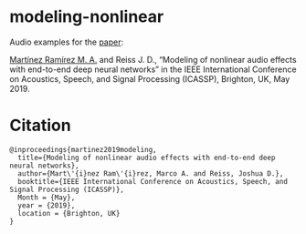 # modeling-nonlinear

Audio examples for the [paper](https://arxiv.org/pdf/1810.06603v2):

[Martínez Ramírez M. A.](http://m-marco.com) and Reiss J. D., “Modeling of nonlinear audio effects with end-to-end deep neural networks” in the IEEE International Conference on Acoustics, Speech, and Signal Processing (ICASSP), Brighton, UK, May 2019.


# Citation

```
@inproceedings{martinez2019modeling,
  title={Modeling of nonlinear audio effects with end-to-end deep neural networks},
  author={Mart\'{i}nez Ram\'{i}rez, Marco A. and Reiss, Joshua D.},
  booktitle={IEEE International Conference on Acoustics, Speech, and Signal Processing (ICASSP)},
  Month = {May},
  year = {2019},
  location = {Brighton, UK}
}

```

